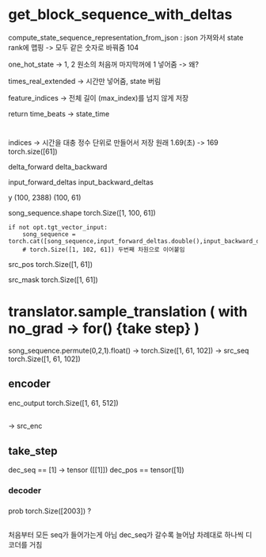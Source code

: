 

# get_block_sequence_with_deltas

compute_state_sequence_representation_from_json : json 가져와서 state rank에 맵핑 -> 모두 같은 숫자로 바꿔줌 104

one_hot_state -> 1, 2 원소의 처음꺼 마지막꺼에 1 넣어줌 -> 왜?

times_real_extended -> 시간만 넣어줌, state 버림

feature_indices -> 전체 길이 (max_index)를 넘지 않게 저장

return
time_beats -> state_time

#

indices -> 시간을 대충 정수 단위로 만들어서 저장 원래 1.69(초) -> 169
torch.size([61])

delta_forward
delta_backward

input_forward_deltas
input_backward_deltas

y
(100, 2388)
(100, 61)

song_sequence.shape 
torch.Size([1, 100, 61])

~~~
if not opt.tgt_vector_input:
    song_sequence = torch.cat([song_sequence,input_forward_deltas.double(),input_backward_deltas.double()],1) 
    # torch.Size([1, 102, 61]) 두번째 차원으로 이어붙임
~~~

src_pos
torch.Size([1, 61])

src_mask
torch.Size([1, 61])

# translator.sample_translation ( with no_grad -> for() {take step} )
song_sequence.permute(0,2,1).float() -> torch.Size([1, 61, 102])
-> src_seq
torch.Size([1, 61, 102])

## encoder
enc_output
torch.Size([1, 61, 512])

##
-> src_enc

## take_step 

dec_seq == [1]
-> tensor ([[1]])
dec_pos == tensor([1])

### decoder



###

prob
torch.Size([2003]) ?

##

처음부터 모든 seq가 들어가는게 아님
dec_seq가 갈수록 늘어남
차례대로 하나씩 디코더를 거침

#
